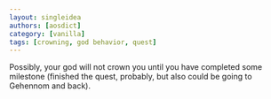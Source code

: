 ```yaml
---
layout: singleidea
authors: [aosdict]
category: [vanilla]
tags: [crowning, god behavior, quest]
---
```

Possibly, your god will not crown you until you have completed some milestone (finished the quest, probably, but also could be going to Gehennom and back).
